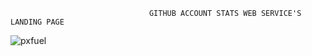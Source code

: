                                    GITHUB ACCOUNT STATS WEB SERVICE'S LANDING PAGE
![pxfuel](https://github.com/OfentseLoeto/Research-Project-_approval_Part/assets/107747953/a05c75a8-0c88-4edb-b55a-6a5360e26e1f)
